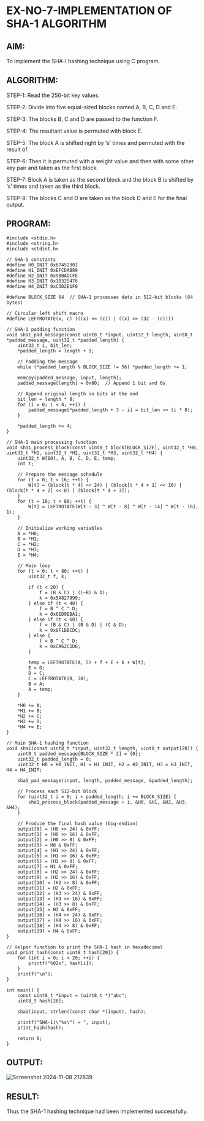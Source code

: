 # EX-NO-7-IMPLEMENTATION OF SHA-1 ALGORITHM

## AIM:
  To implement the SHA-I hashing technique using C program.
  
## ALGORITHM:

  STEP-1: Read the 256-bit key values.
  
  STEP-2: Divide into five equal-sized blocks named A, B, C, D and E.
  
  STEP-3: The blocks B, C and D are passed to the function F.
  
  STEP-4: The resultant value is permuted with block E.
  
  STEP-5: The block A is shifted right by ‘s’ times and permuted with the result of
  
  STEP-6: Then it is permuted with a weight value and then with some other key pair and taken as the first block.
  
  STEP-7: Block A is taken as the second block and the block B is shifted by ‘s’ times and taken as the third block.
  
  STEP-8: The blocks C and D are taken as the block D and E for the final output.

## PROGRAM:
```
#include <stdio.h>
#include <string.h>
#include <stdint.h>

// SHA-1 constants
#define H0_INIT 0x67452301
#define H1_INIT 0xEFCDAB89
#define H2_INIT 0x98BADCFE
#define H3_INIT 0x10325476
#define H4_INIT 0xC3D2E1F0

#define BLOCK_SIZE 64  // SHA-1 processes data in 512-bit blocks (64 bytes)

// Circular left shift macro
#define LEFTROTATE(x, c) (((x) << (c)) | ((x) >> (32 - (c))))

// SHA-1 padding function
void sha1_pad_message(const uint8_t *input, uint32_t length, uint8_t *padded_message, uint32_t *padded_length) {
    uint32_t i, bit_len;
    *padded_length = length + 1;

    // Padding the message
    while (*padded_length % BLOCK_SIZE != 56) *padded_length += 1;

    memcpy(padded_message, input, length);
    padded_message[length] = 0x80;  // Append 1 bit and 0s

    // Append original length in bits at the end
    bit_len = length * 8;
    for (i = 0; i < 4; ++i) {
        padded_message[*padded_length + 3 - i] = bit_len >> (i * 8);
    }

    *padded_length += 4;
}

// SHA-1 main processing function
void sha1_process_block(const uint8_t block[BLOCK_SIZE], uint32_t *H0, uint32_t *H1, uint32_t *H2, uint32_t *H3, uint32_t *H4) {
    uint32_t W[80], A, B, C, D, E, temp;
    int t;

    // Prepare the message schedule
    for (t = 0; t < 16; ++t) {
        W[t] = (block[t * 4] << 24) | (block[t * 4 + 1] << 16) | (block[t * 4 + 2] << 8) | (block[t * 4 + 3]);
    }
    for (t = 16; t < 80; ++t) {
        W[t] = LEFTROTATE(W[t - 3] ^ W[t - 8] ^ W[t - 14] ^ W[t - 16], 1);
    }

    // Initialize working variables
    A = *H0;
    B = *H1;
    C = *H2;
    D = *H3;
    E = *H4;

    // Main loop
    for (t = 0; t < 80; ++t) {
        uint32_t f, k;

        if (t < 20) {
            f = (B & C) | ((~B) & D);
            k = 0x5A827999;
        } else if (t < 40) {
            f = B ^ C ^ D;
            k = 0x6ED9EBA1;
        } else if (t < 60) {
            f = (B & C) | (B & D) | (C & D);
            k = 0x8F1BBCDC;
        } else {
            f = B ^ C ^ D;
            k = 0xCA62C1D6;
        }

        temp = LEFTROTATE(A, 5) + f + E + k + W[t];
        E = D;
        D = C;
        C = LEFTROTATE(B, 30);
        B = A;
        A = temp;
    }

    *H0 += A;
    *H1 += B;
    *H2 += C;
    *H3 += D;
    *H4 += E;
}

// Main SHA-1 hashing function
void sha1(const uint8_t *input, uint32_t length, uint8_t output[20]) {
    uint8_t padded_message[BLOCK_SIZE * 2] = {0};
    uint32_t padded_length = 0;
    uint32_t H0 = H0_INIT, H1 = H1_INIT, H2 = H2_INIT, H3 = H3_INIT, H4 = H4_INIT;

    sha1_pad_message(input, length, padded_message, &padded_length);

    // Process each 512-bit block
    for (uint32_t i = 0; i < padded_length; i += BLOCK_SIZE) {
        sha1_process_block(padded_message + i, &H0, &H1, &H2, &H3, &H4);
    }

    // Produce the final hash value (big-endian)
    output[0] = (H0 >> 24) & 0xFF;
    output[1] = (H0 >> 16) & 0xFF;
    output[2] = (H0 >> 8) & 0xFF;
    output[3] = H0 & 0xFF;
    output[4] = (H1 >> 24) & 0xFF;
    output[5] = (H1 >> 16) & 0xFF;
    output[6] = (H1 >> 8) & 0xFF;
    output[7] = H1 & 0xFF;
    output[8] = (H2 >> 24) & 0xFF;
    output[9] = (H2 >> 16) & 0xFF;
    output[10] = (H2 >> 8) & 0xFF;
    output[11] = H2 & 0xFF;
    output[12] = (H3 >> 24) & 0xFF;
    output[13] = (H3 >> 16) & 0xFF;
    output[14] = (H3 >> 8) & 0xFF;
    output[15] = H3 & 0xFF;
    output[16] = (H4 >> 24) & 0xFF;
    output[17] = (H4 >> 16) & 0xFF;
    output[18] = (H4 >> 8) & 0xFF;
    output[19] = H4 & 0xFF;
}

// Helper function to print the SHA-1 hash in hexadecimal
void print_hash(const uint8_t hash[20]) {
    for (int i = 0; i < 20; ++i) {
        printf("%02x", hash[i]);
    }
    printf("\n");
}

int main() {
    const uint8_t *input = (uint8_t *)"abc";
    uint8_t hash[20];

    sha1(input, strlen((const char *)input), hash);

    printf("SHA-1(\"%s\") = ", input);
    print_hash(hash);

    return 0;
} 
```
## OUTPUT:
![Screenshot 2024-11-08 212839](https://github.com/user-attachments/assets/94a35b94-bea1-4170-952e-a6fd71b8b4c9)


## RESULT:
Thus the SHA-1 hashing technique had been implemented successfully.
  
